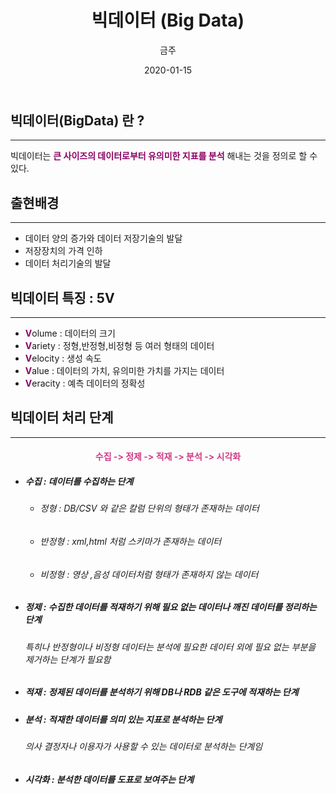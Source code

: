 ﻿---
title : "빅데이터 (Big Data)"
author : "금주"
#categories : - study
date: "2020-01-15"
---


## 빅데이터(BigData) 란 ?
-----
빅데이터는 <b><span style="color:rgb(139, 0, 100)">큰 사이즈의 데이터로부터 유의미한 지표를 분석</span></b> 해내는 것을 정의로 할 수 있다.

## 출현배경
-----
- 데이터 양의 증가와 데이터 저장기술의 발달
- 저장장치의 가격 인하
- 데이터 처리기술의 발달

## 빅데이터 특징 : 5V
-----

- <b><span style="color:rgb(139, 0, 100)">V</span></b>olume : 데이터의 크기
-  <b><span style="color:rgb(139, 0, 100)">V</span></b>ariety : 정형,반정형,비정형 등 여러 형태의 데이터
-  <b><span style="color:rgb(139, 0, 100)">V</span></b>elocity : 생성 속도
- <b><span style="color:rgb(139, 0, 100)">V</span></b>alue : 데이터의 가치, 유의미한 가치를 가지는 데이터
- <b><span style="color:rgb(139, 0, 100)">V</span></b>eracity : 예측 데이터의 정확성

## 빅데이터 처리 단계
-----
<style type = "text/css">
#div1 {
text-align : center;
}
</style>

<div id = "div1">
 <h4><b><span style="color:rgb(207, 59, 134)">수집 -> 정제 -> 적재 -> 분석 -> 시각화</span></b></h4>
</div>

- <h5><b>수집 : 데이터를 수집하는 단계 </b></h5>

  -  <h6>정형 : DB/CSV 와 같은 칼럼 단위의 형태가 존재하는 데이터</h6>
  - <h6> 반정형 : xml,html 처럼 스키마가 존재하는 데이터</h6>
  - <h6>비정형 : 영상 ,음성 데이터처럼 형태가 존재하지 않는 데이터</h6>

- <h5><b>정제 : 수집한 데이터를 적재하기 위해 필요 없는 데이터나 깨진 데이터를 정리하는 단계</b></h5>
    <h6><i> 특히나 반정형이나 비정형 데이터는 분석에 필요한 데이터 외에 필요 없는 부분을 제거하는 단계가 필요함 </i></h6>

- <h5><b>적재 : 정제된 데이터를 분석하기 위해 DB나 RDB 같은 도구에 적재하는 단계</b></h5>

- <h5><b>분석 : 적재한 데이터를 의미 있는 지표로 분석하는 단계</b></h5>
   <h6><i>의사 결정자나 이용자가 사용할 수 있는 데이터로 분석하는 단계임</i></h6>

- <h5><b>시각화 : 분석한 데이터를 도표로 보여주는 단계</b></h5>
